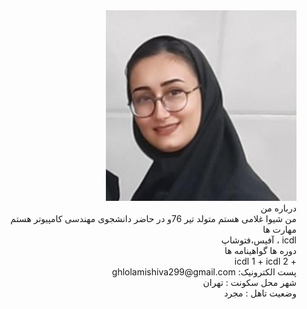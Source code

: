 
 <div dir="rtl">
 <img src="pic.jpg">
 <br>
 درباره من
 <br>
  من شیوا غلامی هستم متولد تیر 76و در حاضر دانشجوی مهندسی کامپیوتر هستم
 <br>
 مهارت ها
 <br>
icdl ، آفیس،فتوشاپ
 <br>
 دوره ها گواهینامه ها
 <br>
 + icdl 1  
 + icdl 2 
 <br>
 پست الکترونیک: ghlolamishiva299@gmail.com
 <br>
 شهر محل سکونت : تهران
 <br>
 وضعیت تاهل : مجرد
 </div>


